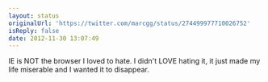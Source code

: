 ```yaml
---
layout: status
originalUrl: 'https://twitter.com/marcgg/status/274499977710026752'
isReply: false
date: 2012-11-30 13:07:49
---
```


IE is NOT the browser I loved to hate. I didn't LOVE hating it, it just made my life miserable and I wanted it to disappear.
